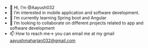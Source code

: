 - 👋 Hi, I’m @Aayush032
- 👀 I’m interested in mobile application and software development.
- 🌱 I’m currently learning Spring boot and Angular
- 💞️ I’m looking to collaborate on different projects related to app and software development
- 📫 How to reach me-> you can email me at my gmail aayushmaharjan032@gmail.com

<!---
Aayush032/Aayush032 is a ✨ special ✨ repository because its `README.md` (this file) appears on your GitHub profile.
You can click the Preview link to take a look at your changes.
--->
